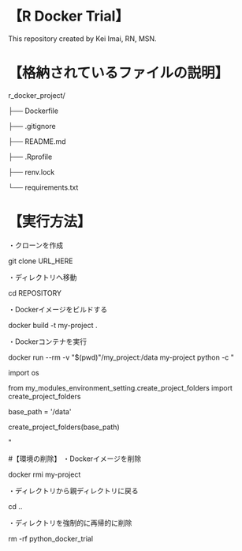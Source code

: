 # 【R Docker Trial】
This repository created by Kei Imai, RN, MSN.

# 【格納されているファイルの説明】
r_docker_project/

├── Dockerfile

├── .gitignore

├── README.md

├── .Rprofile

├── renv.lock

└── requirements.txt

# 【実行方法】
・クローンを作成

git clone URL_HERE

・ディレクトリへ移動

cd REPOSITORY

・Dockerイメージをビルドする

docker build -t my-project .

・Dockerコンテナを実行

docker run --rm -v "$(pwd)"/my_project:/data my-project python -c "

import os

from my_modules_environment_setting.create_project_folders import create_project_folders

base_path = '/data'

create_project_folders(base_path)

"

#【環境の削除】
・Dockerイメージを削除

docker rmi my-project

・ディレクトリから親ディレクトリに戻る

cd ..

・ディレクトリを強制的に再帰的に削除

rm -rf python_docker_trial

